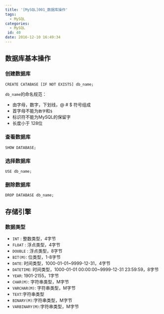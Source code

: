 ```yaml
---
title: '[MySQL]001_数据库操作'
tags:
  - MySQL
categories:
  - MySQL
 id: 40
date: 2016-12-10 16:49:34
---
```


## 数据库基本操作
### 创建数据库

```
CREATE CATABASE [IF NOT EXISTS] db_name;
```

`db_name`的命名规范：

- 由字母，数字，下划线，@ # $ 符号组成
- 首字母不能为`数字`和`$`
- 标识符不能为MySQL的保留字
- 长度小于 128位

### 查看数据库

```
SHOW DATABASE;
```

### 选择数据库

```
USE db_name;
```

### 删除数据库

```
DROP DATABASE db_name;
```

## 存储引擎
### 数据类型
- `INT` : 整数类型，4字节
- `FLOAT` : 浮点类型，4字节
- `DOUBLE` : 浮点类型，8字节
- `BIT(M)`: 位类型，1-8字节
- `DATE`: 时间类型，1000-01-01~9999-12-31，4字节
- `DATETIME`: 时间类型，1000-01-01 00:00:00~9999-12-31 23:59:59，8字节
- `YEAR`: 1901-2155，1字节
- `CHAR(M)`: 字符串类型，M字节
- `VARCHAR(M)`: 字符串类型，M字节
- `TEXT`:字符串类型
- `BINARY(M)`:字符串类型，M字节
- `VARBINARY(M)`:字符串类型，M字节